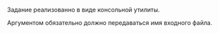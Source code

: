 Задание реализованно в виде консольной утилиты.

Аргументом обязательно должно передаваться имя входного файла.